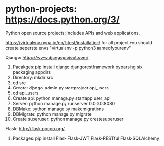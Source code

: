 # python-projects: https://docs.python.org/3/
Python open source projects: Includes APIs and web applications.


https://virtualenv.pypa.io/en/latest/installation/
for all project you should create seperate envs
"virtualenv -p python3 nameofyourenv"

Django: https://www.djangoproject.com/
1) Pacakges:  pip install django djangorestframework pyparsing six packaging appdirs
2) Directory: mkdir src  
3) cd src
4) Create: django-admin.py startproject api_users
5) cd api_users
5) Create api: python manage.py startapp user_api
6) Server: python manage.py runserver 0.0.0.0:8080
7) DBMake: python manage.py makemigrations
8) DBMigrate: python manage.py migrate
9) Create superuser: python manage.py createsuperuser

Flask: http://flask.pocoo.org/
1) Packages: pip install Flask Flask-JWT Flask-RESTful Flask-SQLAlchemy
